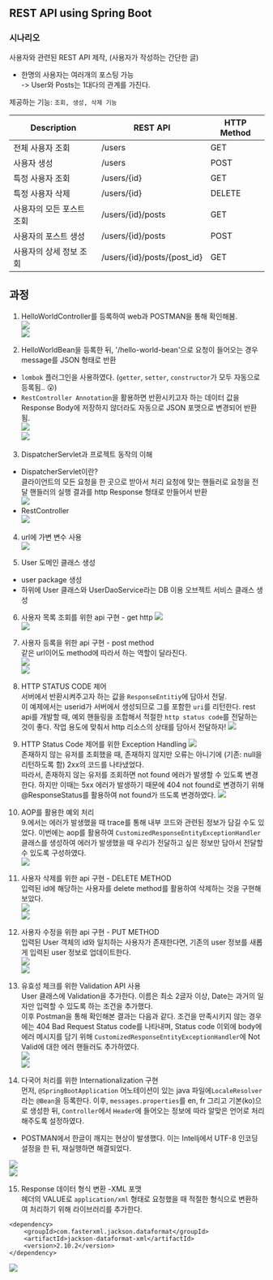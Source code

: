 ## REST API using Spring Boot

### 시나리오
사용자와 관련된 REST API 제작, (사용자가 작성하는 간단한 글)  
- 한명의 사용자는 여러개의 포스팅 가능  
	-> User와 Posts는 1대다의 관계를 가진다.  

제공하는 기능: `조회, 생성, 삭제 기능`  

Description|REST API|HTTP Method
------------|----------|----------
전체 사용자 조회|/users|GET
사용자 생성|/users|POST
특정 사용자 조회|/users/{id}|GET
특정 사용자 삭제|/users/{id}|DELETE
사용자의 모든 포스트 조회|/users/{id}/posts|GET
사용자의 포스트 생성|/users/{id}/posts|POST
사용자의 상세 정보 조회|/users/{id}/posts/{post_id}|GET


## 과정
1. HelloWorldController를 등록하여 web과 POSTMAN을 통해 확인해봄.  
![](./README_img/commit_1.PNG)  
![](./README_img/commit_1_1.PNG)  

2. HelloWorldBean을 등록한 뒤, '/hello-world-bean'으로 요청이 들어오는 경우 message를 JSON 형태로 반환  
- `lombok` 플러그인을 사용하였다. (`getter`, `setter`, `constructor`가 모두 자동으로 등록됨.. 😮)  
- `RestController Annotation`을 활용하면 반환시키고자 하는 데이터 값을 Response Body에 저장하지 않더라도 자동으로 JSON 포맷으로 변경되어 반환됨.  
![](./README_img/commit_2.PNG)  
![](./README_img/commit_2_1.PNG)  

3. DispatcherServlet과 프로젝트 동작의 이해  
- DispatcherServlet이란?  
    클라이언트의 모든 요청을 한 곳으로 받아서 처리
    요청에 맞는 핸들러로 요청을 전달
    핸들러의 실행 결과를 http Response 형태로 만들어서 반환  
    ![](./README_img/commit_3.PNG)  
- RestController  
![](./README_img/commit_3_1.PNG)  

4. url에 가변 변수 사용  
![](./README_img/commit_4.PNG)  

5. User 도메인 클래스 생성  
- user package 생성  
- 하위에 User 클래스와 UserDaoService라는 DB 이용 오브젝트 서비스 클래스 생성 
 
6. 사용자 목록 조회를 위한 api 구현 - get http
![](./README_img/commit_6.PNG)  
![](./README_img/commit_6_1.PNG)   

7. 사용자 등록을 위한 api 구현 - post method  
같은 url이어도 method에 따라서 하는 역할이 달라진다.  
![](./README_img/commit_7.PNG)  
![](./README_img/commit_7_1.PNG)  

8. HTTP STATUS CODE 제어  
서버에서 반환시켜주고자 하는 값을 `ResponseEntitiy`에 담아서 전달.  
이 예제에서는 userid가 서버에서 생성되므로 그를 포함한 `uri`를 리턴한다.
rest api를 개발할 때, 예외 핸들링을 조합해서 적절한 `http status code`를 전달하는 것이 좋다. 작업 용도에 맞춰서 http 리소스의 상태를 담아서 전달하자!
![](./README_img/commit_8.PNG)  

9. HTTP Status Code 제어를 위한 Exception Handling
![](./README_img/commit_9.PNG)  
존재하지 않는 유저를 조회했을 때, 존재하지 않지만 오류는 아니기에 (기존: null을 리턴하도록 함) 2xx의 코드를 나타냈었다.  
따라서, 존재하지 않는 유저를 조회하면 not found 에러가 발생할 수 있도록 변경한다. 하지만 이때는 5xx 에러가 발생하기 때문에 404 not found로 변경하기 위해 @ResponseStatus를 활용하여 not found가 뜨도록 변경하였다.
![](./README_img/commit_9_1.PNG)  

10. AOP를 활용한 예외 처리  
9.에서는 에러가 발생했을 때 trace를 통해 내부 코드와 관련된 정보가 담길 수도 있었다.
이번에는 aop를 활용하여 `CustomizedResponseEntityExceptionHandler` 클래스를 생성하여 에러가 발생했을 때 우리가 전달하고 싶은 정보만 담아서 전달할 수 있도록 구성하였다.  
![](./README_img/commit_10.PNG)  

11. 사용자 삭제를 위한 api 구현 - DELETE METHOD  
입력된 id에 해당하는 사용자를 delete method를 활용하여 삭제하는 것을 구현해보았다.  
![](./README_img/commit_11.PNG)  
![](./README_img/commit_11_1.PNG)  

12. 사용자 수정을 위한 api 구현 - PUT METHOD  
입력된 User 객체의 id와 일치하는 사용자가 존재한다면, 기존의 user 정보를 새롭게 입력된 user 정보로 업데이트한다.  
![](./README_img/commit_12.PNG)  
![](./README_img/commit_12_1.PNG)  

13. 유효성 체크를 위한 Validation API 사용  
User 클래스에 Validation을 추가한다. 이름은 최소 2글자 이상, Date는 과거의 일자만 입력할 수 있도록 하는 조건을 추가했다.  
이후 Postman을 통해 확인해본 결과는 다음과 같다. 조건을 만족시키지 않는 경우에는 404 Bad Request Status code를 나타내며, Status code 이외에
body에 에러 메시지를 담기 위해 `CustomizedResponseEntityExceptionHandler`에 Not Valid에 대한 에러 핸들러도 추가하였다.  
![](./README_img/commit_13.PNG)  
![](./README_img/commit_13_1.PNG)  

14. 다국어 처리를 위한 Internationalization 구현  
먼저, `@SpringBootApplication` 어노테이션이 있는 java 파일에`LocaleResolver`라는 `@Bean`을 등록한다.
이후, `messages.properties`를 en, fr 그리고 기본(ko)으로 생성한 뒤, `Controller`에서 `Header`에 들어오는 정보에 따라 알맞은 언어로 처리해주도록 설정하였다.  
* POSTMAN에서 한글이 깨지는 현상이 발생했다. 이는 Intellj에서 UTF-8 인코딩 설정을 한 뒤, 재실행하면 해결되었다.  

![](./README_img/commit_14.PNG)  
![](./README_img/commit_14_1.PNG) 

15. Response 데이터 형식 변환 -XML 포맷  
헤더의 VALUE로 `application/xml` 형태로 요청했을 때 적절한 형식으로 변환하여 처리하기 위해 라이브러리를 추가한다.  
```
<dependency>
    <groupId>com.fasterxml.jackson.dataformat</groupId>
    <artifactId>jackson-dataformat-xml</artifactId>
    <version>2.10.2</version>
</dependency>
```
![](./README_img/commit_15.PNG)


